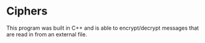 # Ciphers
This program was built in C++ and is able to encrypt/decrypt messages that are read in from an external file.

